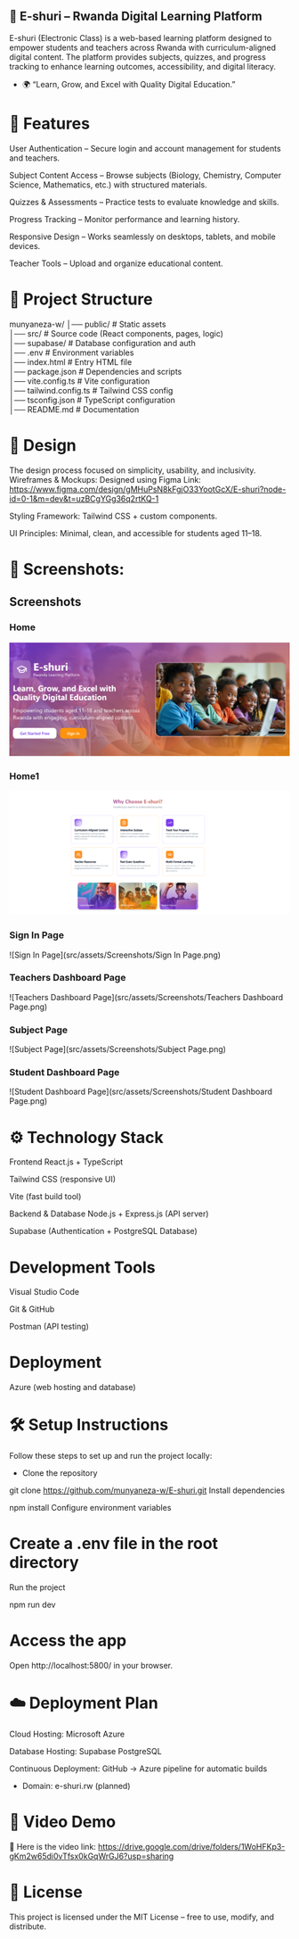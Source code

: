 ## 📘 E-shuri – Rwanda Digital Learning Platform
E-shuri (Electronic Class) is a web-based learning platform designed to empower students and teachers across Rwanda with curriculum-aligned digital content. The platform provides subjects, quizzes, and progress tracking to enhance learning outcomes, accessibility, and digital literacy.
* 🌍 “Learn, Grow, and Excel with Quality Digital Education.” 

# 🚀 Features
User Authentication – Secure login and account management for students and teachers.


Subject Content Access – Browse subjects (Biology, Chemistry, Computer Science, Mathematics, etc.) with structured materials.


Quizzes & Assessments – Practice tests to evaluate knowledge and skills.


Progress Tracking – Monitor performance and learning history.


Responsive Design – Works seamlessly on desktops, tablets, and mobile devices.


Teacher Tools – Upload and organize educational content.


# 📂 Project Structure
munyaneza-w/
│── public/               # Static assets  
│── src/                  # Source code (React components, pages, logic)  
│── supabase/             # Database configuration and auth  
│── .env                  # Environment variables  
│── index.html            # Entry HTML file  
│── package.json          # Dependencies and scripts  
│── vite.config.ts        # Vite configuration  
│── tailwind.config.ts    # Tailwind CSS config  
│── tsconfig.json         # TypeScript configuration  
│── README.md             # Documentation  

# 🎨 Design
The design process focused on simplicity, usability, and inclusivity.
Wireframes & Mockups: Designed using Figma
Link: https://www.figma.com/design/gMHuPsN8kFgjO33YootGcX/E-shuri?node-id=0-1&m=dev&t=uzBCgYGg36q2rtKQ-1

Styling Framework: Tailwind CSS + custom components.

UI Principles: Minimal, clean, and accessible for students aged 11–18.


# 📸 Screenshots:
## Screenshots

### Home
![Home](src/assets/Screenshots/Home.png)

### Home1
![Home1](src/assets/Screenshots/Home1.png)

### Sign In Page
![Sign In Page](src/assets/Screenshots/Sign In Page.png)

### Teachers Dashboard Page
![Teachers Dashboard Page](src/assets/Screenshots/Teachers Dashboard Page.png)

### Subject Page
![Subject Page](src/assets/Screenshots/Subject Page.png)

### Student Dashboard Page
![Student Dashboard Page](src/assets/Screenshots/Student Dashboard Page.png)



# ⚙️ Technology Stack
Frontend
React.js + TypeScript


Tailwind CSS (responsive UI)


Vite (fast build tool)


Backend & Database
Node.js + Express.js (API server)


Supabase (Authentication + PostgreSQL Database)


# Development Tools
Visual Studio Code


Git & GitHub


Postman (API testing)


# Deployment
Azure (web hosting and database)


# 🛠️ Setup Instructions
Follow these steps to set up and run the project locally:
* Clone the repository

 git clone https://github.com/munyaneza-w/E-shuri.git
Install dependencies

 npm install
Configure environment variables


# Create a .env file in the root directory


Run the project

 npm run dev


# Access the app
 Open http://localhost:5800/ in your browser.



# ☁️ Deployment Plan
Cloud Hosting: Microsoft Azure


Database Hosting: Supabase PostgreSQL


Continuous Deployment: GitHub → Azure pipeline for automatic builds


* Domain: e-shuri.rw (planned)


# 🎥 Video Demo
📌 Here is the video link: https://drive.google.com/drive/folders/1WoHFKp3-gKm2w65di0vTfsx0kGqWrGJ6?usp=sharing 
# 📖 License
This project is licensed under the MIT License – free to use, modify, and distribute.


